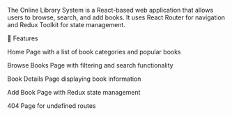 The Online Library System is a React-based web application that allows users to browse, search, and add books. It uses React Router for navigation and Redux Toolkit for state management.

🚀 Features

Home Page with a list of book categories and popular books

Browse Books Page with filtering and search functionality

Book Details Page displaying book information

Add Book Page with Redux state management

404 Page for undefined routes

